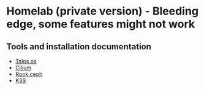 # Homelab (private version) - Bleeding edge, some features might not work

## Tools and installation documentation

- [Talos os](docs/talos-os.md)
- [Cilium](docs/cilium.md)
- [Rook ceph](docs/rook-ceph.md)
- [K3S](docs/k3s.md)
